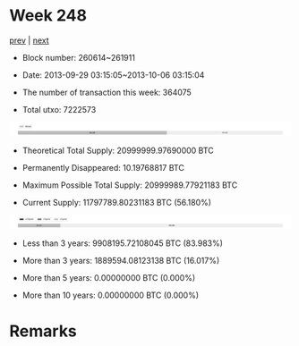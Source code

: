 # Week 248

[prev](week0247.md) | [next](week0249.md)

- Block number: 260614~261911

- Date: 2013-09-29 03:15:05~2013-10-06 03:15:04

- The number of transaction this week: 364075

- Total utxo: 7222573

![](../images/mined_week0248.png)

- Theoretical Total Supply: 20999999.97690000 BTC

- Permanently Disappeared: 10.19768817 BTC

- Maximum Possible Total Supply: 20999989.77921183 BTC

- Current Supply: 11797789.80231183 BTC (56.180%)

![](../images/year_week0248.png)


- Less than 3 years: 9908195.72108045 BTC (83.983%)

- More than 3 years: 1889594.08123138 BTC (16.017%)

- More than 5 years: 0.00000000 BTC (0.000%)

- More than 10 years: 0.00000000 BTC (0.000%)

# Remarks

